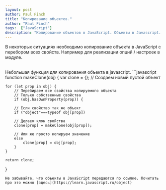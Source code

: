 ```yaml
---
layout: post
author: Paul Finch
title: "Копирование объектов."
author: "Paul Finch"
tags:  ["JavaScript"]
description: "Копирование объектов в JavaScript. Объекты в Javascript. javascript clone function."
---
```


В некоторых ситуациях необходимо копирование объекта в JavaScript с перебором всех свойств. Например для реализации опций / настроек в модуле. 

<!--excerpt-->
<br />
Небольшая функция для копирования объекта в javascript.
```javascript
function makeClone(obj) {
    var clone = {}; // Создаем новый пустой объект
    
    for (let prop in obj) { 
        // Перебираем все свойства копируемого объекта
        // Только собственные свойства
        if (obj.hasOwnProperty(prop)) { 
        
        // Если свойство так же объект
        if ("object"===typeof obj[prop]) 
        
        // Делаем клон свойства
        clone[prop] = makeClone(obj[prop]); 
        
        // Или же просто копируем значение
        else
            clone[prop] = obj[prop]; 
        }
    }

    return clone;
}
```
Не забывайте, что объекты в JavaScript передаются по ссылке. Почитать про это можно [здесь](https://learn.javascript.ru/object)